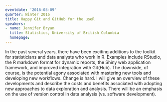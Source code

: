 ```yaml
---
eventdate: '2016-03-09'
quarter: Winter 2016
title: Happy Git and GitHub for the useR
speakers:
- name: Jennifer Bryan
  title: Statistics, University of British Columbia
  homepage:
---
```

In the past several years, there have been exciting additions to the
toolkit for statisticians and data analysts who work in R. Examples
include RStudio, the R markdown format for dynamic reports, the Shiny
web application framework, and improved integration with Git(Hub). The
downside, of course, is the potential agony associated with mastering
new tools and developing new workflows. Change is hard. I will give an
overview of these developments and describe the costs and benefits
associated with adopting new approaches to data exploration and
analysis. There will be an emphasis on the use of version control
in data analysis (vs. software development).